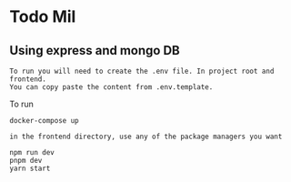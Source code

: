 # Todo Mil

## Using express and mongo DB

```
To run you will need to create the .env file. In project root and frontend.
You can copy paste the content from .env.template.
```

To run
```
docker-compose up

in the frontend directory, use any of the package managers you want

npm run dev
pnpm dev
yarn start
```